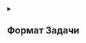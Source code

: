 

<details>
<summary><h2>Формат Задачи</h2></summary>


Все поля обязательны.

**description.json Minimal**
```json
{
    "title": "",

    "problem": {
        "text": ""
    },

    "solution": {
        "text": ""
    },

    "answer": ""
}
```

**description.json 1.0**
```json
{
    "title": "",
    "publication-date": "",
    "tags": [ "" ],

    "problem": {
        "text": "",
        "picture": ""
    },

    "tips": [
        {
            "text": "",
            "picture": ""
        }
    ],

    "solution": {
        "text": "",
        "picture": ""
    },

    "answer": {
    	"placeholder": null,
    	"text": ""
    }
}
```


</details>